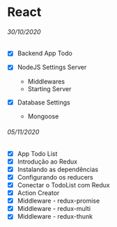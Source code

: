 # React

###### 30/10/2020

- [x] Backend App Todo
- [x] NodeJS Settings Server

  - Middlewares
  - Starting Server

- [x] Database Settings
  - Mongoose

###### 05/11/2020

- [x] App Todo List
- [x] Introdução ao Redux
- [x] Instalando as dependências
- [x] Configurando os reducers
- [x] Conectar o TodoList com Redux
- [x] Action Creator
- [x] Middleware - redux-promise
- [x] Middleware - redux-multi
- [x] Middleware - redux-thunk
